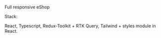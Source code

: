 Full responsive eShop 

Stack: 

React, Typescript, Redux-Toolkit + RTK Query, Tailwind + styles module in React.
